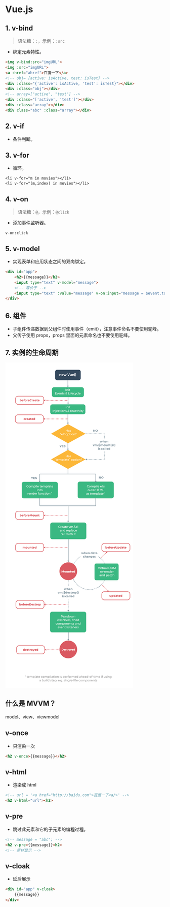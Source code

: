 

# Vue.js

## 1. v-bind
> 语法糖：`:`，示例：`:src`

* 绑定元素特性。

```html
<img v-bind:src="imgURL">
<img :src="imgURL">
<a :href="ahref">百度一下</a>
<!-- obj= {active: isActive, test: isTest} -->
<div :class="{'active': isActive, 'test': isTest}"></div>
<div :class="obj"></div>
<!-- array=["active", "test"] -->
<div :class="['active', 'test']"></div>
<div :class="array"></div>
<div class="abc" :class="array"></div>
```

## 2. v-if
* 条件判断。

## 3. v-for
* 循环。

```
<li v-for="m in movies"></li>
<li v-for="(m,index) in movies"></li>
```

## 4. v-on

> 语法糖：`@`，示例：`@click`

* 添加事件监听器。

```
v-on:click
```

## 5. v-model
* 实现表单和应用状态之间的双向绑定。

```html
<div id="app">
    <h2>{{message}}</h2>
    <input type="text" v-model="message">
    <!-- 等价于 -->
    <input type="text" :value="message" v-on:input="message = $event.target.value">
</div>
```

## 6. 组件
* 子组件传递数据到父组件时使用事件（emit），注意事件命名不要使用驼峰。
* 父传子使用 props，props 里面的元素命名也不要使用驼峰。

## 7. 实例的生命周期
![生命周期](./lifecycle.png)

## 什么是 MVVM？
model、view、viewmodel

## v-once
* 只渲染一次

```html
<h2 v-once>{{message}}</h2>
```

## v-html
* 渲染成 html

```html
<!-- url = '<a href="http://baidu.com">百度一下<a/>' -->
<h2 v-html="url"><h2>
```

## v-pre
* 跳过此元素和它的子元素的编程过程。

```html
<!-- message = "abc"; -->
<h2 v-pre>{{message}}<h2>
<!-- 原样显示 -->
```

## v-cloak
* 延后展示

```html
<div id="app" v-cloak>
    {{message}}
</div>
```
